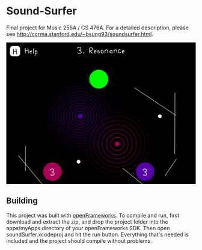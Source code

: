 # Sound-Surfer
Final project for Music 256A / CS 476A. For a detailed description, please see http://ccrma.stanford.edu/~bsung93/soundsurfer.html.

![alt tag](https://github.com/bhnascar/Sound-Surfer/blob/master/screenshot.png)

## Building
This project was built with [openFrameworks](http://openframeworks.cc/download/). To compile and run, first download and extract the zip, and drop the project folder into the apps/myApps directory of your openFrameworks SDK.
Then open soundSurfer.xcodeproj and hit the run button. Everything that's needed is included and the project should compile without problems.
